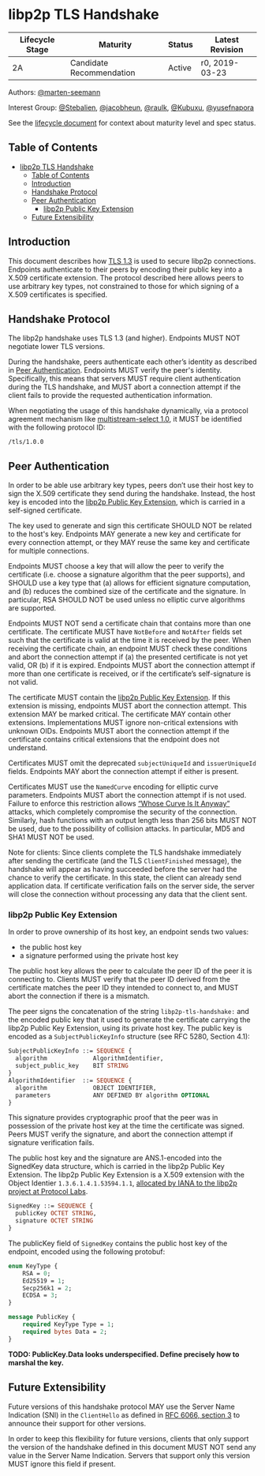 # libp2p TLS Handshake

| Lifecycle Stage | Maturity                 | Status | Latest Revision |
|-----------------|--------------------------|--------|-----------------|
| 2A              | Candidate Recommendation | Active | r0, 2019-03-23  |

Authors: [@marten-seemann]

Interest Group: [@Stebalien], [@jacobheun], [@raulk], [@Kubuxu], [@yusefnapora]

[@marten-seemann]: https://github.com/marten-seemann
[@Stebalien]: https://github.com/Stebalien
[@jacobheun]: https://github.com/jacobheun
[@raulk]: https://github.com/raulk
[@Kubuxu]: https://github.com/Kubuxu
[@yusefnapora]: https://github.com/yusefnapora


See the [lifecycle document][lifecycle-spec] for context about maturity level
and spec status.

[lifecycle-spec]: https://github.com/libp2p/specs/blob/master/00-framework-01-spec-lifecycle.md

## Table of Contents

- [libp2p TLS Handshake](#libp2p-tls-handshake)
    - [Table of Contents](#table-of-contents)
    - [Introduction](#introduction)
    - [Handshake Protocol](#handshake-protocol)
    - [Peer Authentication](#peer-authentication)
        - [libp2p Public Key Extension](#libp2p-public-key-extension)
    - [Future Extensibility](#future-extensibility)

## Introduction

This document describes how [TLS 1.3](https://tools.ietf.org/html/rfc8446) is used to secure libp2p connections. Endpoints authenticate to their peers by encoding their public key into a X.509 certificate extension. The protocol described here allows peers to use arbitrary key types, not constrained to those for which signing of a X.509 certificates is specified.


## Handshake Protocol

The libp2p handshake uses TLS 1.3 (and higher). Endpoints MUST NOT negotiate lower TLS versions.

During the handshake, peers authenticate each other’s identity as described in [Peer Authentication](#peer-authentication). Endpoints MUST verify the peer's identity. Specifically, this means that servers MUST require client authentication during the TLS handshake, and MUST abort a connection attempt if the client fails to provide the requested authentication information.

When negotiating the usage of this handshake dynamically, via a protocol agreement mechanism like [multistream-select 1.0](https://github.com/libp2p/specs/blob/master/connections/README.md#multistream-select), it MUST be identified with the following protocol ID:

```
/tls/1.0.0
```

## Peer Authentication

In order to be able use arbitrary key types, peers don’t use their host key to sign the X.509 certificate they send during the handshake. Instead, the host key is encoded into the [libp2p Public Key Extension](#libp2p-public-key-extension), which is carried in a self-signed certificate.

The key used to generate and sign this certificate SHOULD NOT be related to the host's key. Endpoints MAY generate a new key and certificate for every connection attempt, or they MAY reuse the same key and certificate for multiple connections.

Endpoints MUST choose a key that will allow the peer to verify the certificate (i.e. choose a signature algorithm that the peer supports), and SHOULD use a key type that (a) allows for efficient signature computation, and (b) reduces the combined size of the certificate and the signature. In particular, RSA SHOULD NOT be used unless no elliptic curve algorithms are supported.

Endpoints MUST NOT send a certificate chain that contains more than one certificate. The certificate MUST have `NotBefore` and `NotAfter` fields set such that the certificate is valid at the time it is received by the peer. When receiving the certificate chain, an endpoint MUST check these conditions and abort the connection attempt if (a) the presented certificate is not yet valid, OR (b) if it is expired. Endpoints MUST abort the connection attempt if more than one certificate is received, or if the certificate’s self-signature is not valid.

The certificate MUST contain the [libp2p Public Key Extension](#libp2p-public-key-extension). If this extension is missing, endpoints MUST abort the connection attempt. This extension MAY be marked critical. The certificate MAY contain other extensions. Implementations MUST ignore non-critical extensions with unknown OIDs. Endpoints MUST abort the connection attempt if the certificate contains critical extensions that the endpoint does not understand.

Certificates MUST omit the deprecated `subjectUniqueId` and `issuerUniqueId` fields. Endpoints MAY abort the connection attempt if either is present.

Certificates MUST use the `NamedCurve` encoding for elliptic curve parameters. Endpoints MUST abort the connection attempt if is not used. Failure to enforce this restriction allows [“Whose Curve Is It Anyway”](https://whosecurve.com) attacks, which completely compromise the security of the connection. Similarly, hash functions with an output length less than 256 bits MUST NOT be used, due to the possibility of collision attacks. In particular, MD5 and SHA1 MUST NOT be used.

Note for clients: Since clients complete the TLS handshake immediately after sending the certificate (and the TLS `ClientFinished` message), the handshake will appear as having succeeded before the server had the chance to verify the certificate. In this state, the client can already send application data. If certificate verification fails on the server side, the server will close the connection without processing any data that the client sent.

### libp2p Public Key Extension

In order to prove ownership of its host key, an endpoint sends two values:
- the public host key
- a signature performed using the private host key

The public host key allows the peer to calculate the peer ID of the peer it is connecting to. Clients MUST verify that the peer ID derived from the certificate matches the peer ID they intended to connect to, and MUST abort the connection if there is a mismatch.

The peer signs the concatenation of the string `libp2p-tls-handshake:` and the encoded public key that it used to generate the certificate carrying the libp2p Public Key Extension, using its private host key. The public key is encoded as a `SubjectPublicKeyInfo` structure (see RFC 5280, Section 4.1):

```asn1
SubjectPublicKeyInfo ::= SEQUENCE {
  algorithm             AlgorithmIdentifier,
  subject_public_key    BIT STRING
}
AlgorithmIdentifier  ::= SEQUENCE {
  algorithm             OBJECT IDENTIFIER,
  parameters            ANY DEFINED BY algorithm OPTIONAL
}
```

This signature provides cryptographic proof that the peer was in possession of the private host key at the time the certificate was signed. Peers MUST verify the signature, and abort the connection attempt if signature verification fails.

The public host key and the signature are ANS.1-encoded into the SignedKey data structure, which is carried in the libp2p Public Key Extension. The libp2p Public Key Extension is a X.509 extension with the Object Identier `1.3.6.1.4.1.53594.1.1`, [allocated by IANA to the libp2p project at Protocol Labs](https://www.iana.org/assignments/enterprise-numbers/enterprise-numbers).

```asn1
SignedKey ::= SEQUENCE {
  publicKey OCTET STRING,
  signature OCTET STRING 
}
```

The publicKey field of `SignedKey` contains the public host key of the endpoint, encoded using the following protobuf:

```protobuf
enum KeyType {
	RSA = 0;
	Ed25519 = 1;
	Secp256k1 = 2;
	ECDSA = 3;
}

message PublicKey {
	required KeyType Type = 1;
	required bytes Data = 2;
}
```

**TODO: PublicKey.Data looks underspecified. Define precisely how to marshal the key.**

## Future Extensibility

Future versions of this handshake protocol MAY use the Server Name Indication (SNI) in the `ClientHello` as defined in [RFC 6066, section 3](https://tools.ietf.org/html/rfc6066) to announce their support for other versions.

In order to keep this flexibility for future versions, clients that only support the version of the handshake defined in this document MUST NOT send any value in the Server Name Indication. Servers that support only this version MUST ignore this field if present.
